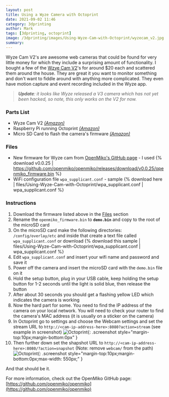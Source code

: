 ```yaml
---
layout: post
title: Using a Wyze Camera with Octoprint
date: 2021-09-02 11:46
category: 3dprinting
author: Mark
tags: [3dprinting, octoprint]
image: /3dprinting/images/Using-Wyze-Cam-with-Octoprint/wyzecam_v2.jpg
summary:
---
```


Wyze Cam V2's are awesome web cameras that could be found for very little money for which they include a surprising amount of functionality. I bought a few of the [Wzye Cam V2](https://amzn.to/2WOhJBK)'s for around $20 each and scattered them around the house. They are great it you want to monitor something and don't want to fiddle around with anything more complicated. They even have motion capture and event recording included in the Wyze app.

> _**Update**: it looks like Wyze released a V3 camera which has not yet been hacked, so note, this only works on the V2 for now._

### Parts List

- Wyze Cam V2 [_(Amazon)_](https://amzn.to/2WOhJBK)
- Raspberry Pi running Octoprint [_(Amazon)_](https://amzn.to/3gToJEs)
- Micro SD Card to flash the camera's firmware [_(Amazon)_](https://amzn.to/3yLxk2k)

### Files

- New firmware for Wyze cam from [OpenMiko's GitHub page](https://github.com/openmiko/openmiko/releases) - I used {% download v0.0.25 | https://github.com/openmiko/openmiko/releases/download/v0.0.25/openmiko_firmware.bin %}
- WiFi configuration file `wpa_supplicant.conf` - sample {% download here | files/Using-Wyze-Cam-with-Octoprint/wpa_supplicant.conf | wpa_supplicant.conf %}

### Instructions

1. Download the firmware listed above in the [Files](#files) section
2. Rename the `openmiko_firmware.bin` to **`demo.bin`** and copy to the root of the microSD card
3. On the microSD card make the following directories: `/config/overlay/etc` and inside that create a text file called `wpa_supplicant.conf` or download {% download this sample | files/Using-Wyze-Cam-with-Octoprint/wpa_supplicant.conf | wpa_supplicant.conf %}
4. Edit `wpa_supplicant.conf` and insert your wifi name and password and save it
5. Power off the camera and insert the microSD card with the `demo.bin` file on it
6. Hold the setup button, plug in your USB cable, keep holding the setup button for 1-2 seconds until the light is solid blue, then release the button
7. After about 30 seconds you should get a flashing yellow LED which indicates the camera is working
8. Now the hard part for some. You need to find the IP address of the camera on your local network. You will need to check your router to find the camera's MAC address (it is usually on a sticker on the camera)
9. In Octoprint go to settings and choose the Webcam settings and set the stream URL to `http://<cam-ip-address-here>:8080?action=stream` (see example in screenshot) ![Octoprint](images/Using-Wyze-Cam-with-Octoprint/Using-Wyze-Cam-with-Octoprint-4.png){: .screenshot style="margin-top:10px;margin-bottom:0px" }
10. Then further down set the shapshot URL to `http://<cam-ip-address-here>:8080/?action=snapshot` (Note: remove `webcam/` from the path) ![Octoprint](images/Using-Wyze-Cam-with-Octoprint/Using-Wyze-Cam-with-Octoprint-3.png){: .screenshot style="margin-top:10px;margin-bottom:0px;max-width: 550px;" }

And that should be it.

For more information, check out the OpenMiko GitHub page: [https://github.com/openmiko/openmiko](https://github.com/openmiko/openmiko)
